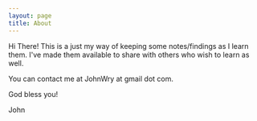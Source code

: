 ```yaml
---
layout: page
title: About
---
```




Hi There! This is a just my way of keeping some notes/findings as I learn them. I've made them available to share with others who wish to learn as well. 

You can contact me at JohnWry at gmail dot com. 

God bless you! 

John
